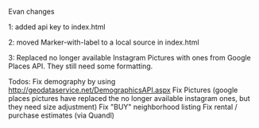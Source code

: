 Evan changes

1: added api key to index.html 
    <script src="https://maps.googleapis.com/maps/api/js?key=AIzaSyBA-HMQEmr9vMPbXjQBNlSuSITDRHlzTpQ&libraries=places"></script>

2: moved Marker-with-label to a local source in index.html
    <script src="lib/markerwithlabel.min.js"></script>

3: Replaced no longer available Instagram Pictures with ones from Google Places API.  They still need some formatting.


Todos:  Fix demography by using http://geodataservice.net/DemographicsAPI.aspx
        Fix Pictures  (google places pictures have replaced the no longer available instagram ones, but they need size adjustment)
        Fix "BUY" neighborhood listing
        Fix rental / purchase estimates (via Quandl)